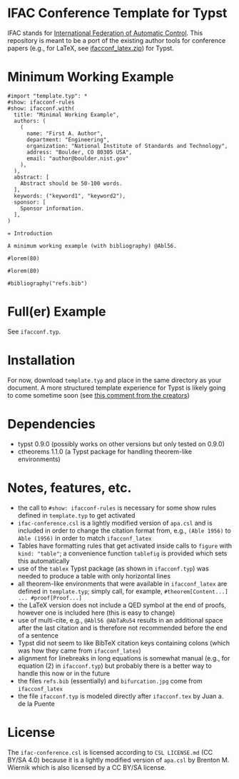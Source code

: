 # IFAC Conference Template for Typst

IFAC stands for [International Federation of Automatic Control](https://ifac-control.org/).
This repository is meant to be a port of the existing author tools for conference papers (e.g., for LaTeX, see [ifacconf_latex.zip](https://www.ifac-control.org/conferences/author-guide/copy_of_ifacconf_latex.zip/view)) for Typst.

# Minimum Working Example

```typst
#import "template.typ": *
#show: ifacconf-rules
#show: ifacconf.with(
  title: "Minimal Working Example",
  authors: (
    (
      name: "First A. Author",
      department: "Engineering",
      organization: "National Institute of Standards and Technology",
      address: "Boulder, CO 80305 USA",
      email: "author@boulder.nist.gov"
    ),
  ),
  abstract: [
    Abstract should be 50-100 words.
  ],
  keywords: ("keyword1", "keyword2"),
  sponsor: [
    Sponsor information.
  ],
)

= Introduction

A minimum working example (with bibliography) @Abl56.

#lorem(80)

#lorem(80)

#bibliography("refs.bib")
```

# Full(er) Example

See `ifacconf.typ`.

# Installation

For now, download `template.typ` and place in the same directory as your document.
A more structured template experience for Typst is likely going to come sometime soon (see [this comment from the creators](https://github.com/typst/templates/pull/18#issuecomment-1798188384))

# Dependencies

- typst 0.9.0 (possibly works on other versions but only tested on 0.9.0)
- ctheorems 1.1.0 (a Typst package for handling theorem-like environments)

# Notes, features, etc.

- the call to `#show: ifacconf-rules` is necessary for some show rules defined in `template.typ` to get activated
- `ifac-conference.csl` is a lightly modified version of `apa.csl` and is included in order to change the citation format from, e.g., `(Able 1956)` to `Able (1956)` in order to match `ifacconf_latex`
- Tables have formatting rules that get activated inside calls to `figure` with `kind: "table"`; a convenience function `tablefig` is provided which sets this automatically
- use of the `tablex` Typst package (as shown in `ifacconf.typ`) was needed to produce a table with only horizontal lines
- all theorem-like environments that were available in `ifacconf_latex` are defined in `template.typ`; simply call, for example, `#theorem[Content...] ... #proof[Proof...]`
- the LaTeX version does not include a QED symbol at the end of proofs, however one is included here (this is easy to change)
- use of multi-cite, e.g., `@Abl56 @AbTaRu54` results in an additional space after the last citation and is therefore not recommended before the end of a sentence
- Typst did not seem to like BibTeX citation keys containing colons (which was how they came from `ifacconf_latex`)
- alignment for linebreaks in long equations is somewhat manual (e.g., for equation (2) in `ifacconf.typ`) but probably there is a better way to handle this now or in the future
- the files `refs.bib` (essentially) and `bifurcation.jpg` come from `ifacconf_latex`
- the file `ifacconf.typ` is modeled directly after `ifacconf.tex` by Juan a. de la Puente

# License

The `ifac-conference.csl` is licensed according to `CSL LICENSE.md` (CC BY/SA 4.0) because it is a lightly modified version of `apa.csl` by Brenton M. Wiernik which is also licensed by a CC BY/SA license.
